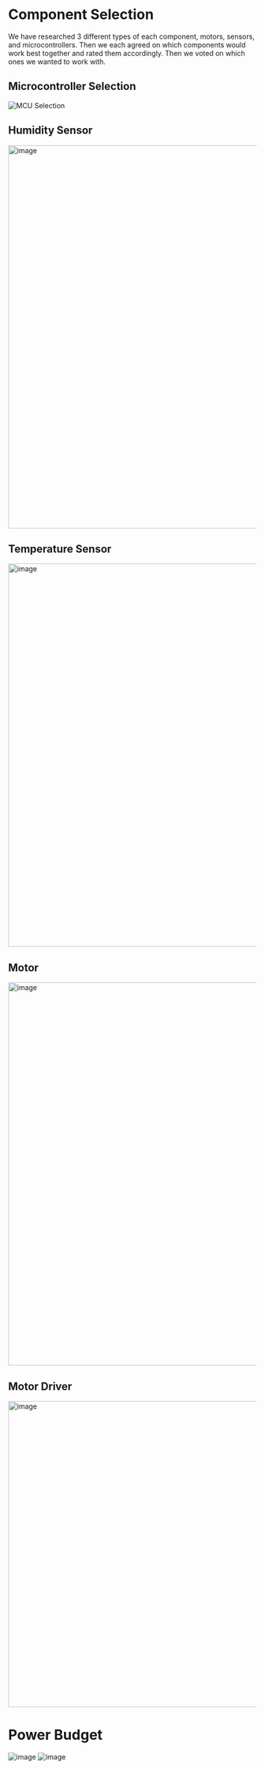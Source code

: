 # Component Selection

We have researched 3 different types of each component, motors, sensors, and microcontrollers. Then we each agreed on which components would work best together and rated them accordingly. Then we voted on which ones we wanted to work with.

## Microcontroller Selection
![MCU Selection](https://github.com/WhoWaWay/WhoWaWay.github.io/assets/157083035/cef5a5ad-0936-432f-854e-9a6a084ca8e5)

## Humidity Sensor
<img width="776" alt="image" src="https://github.com/WhoWaWay/WhoWaWay.github.io/assets/157083035/209d0464-479d-4ec4-8c6e-fd0f5dff3183">

## Temperature Sensor
<img width="776" alt="image" src="https://github.com/WhoWaWay/WhoWaWay.github.io/assets/157083035/dff0042f-a335-4760-adb6-fdd3a409de4b">

## Motor
<img width="776" alt="image" src="https://github.com/WhoWaWay/WhoWaWay.github.io/assets/157083035/3f9c632a-a9ce-4d6f-ae76-0cf470421e4f">

## Motor Driver
<img width="620" alt="image" src="https://github.com/WhoWaWay/WhoWaWay.github.io/assets/157083035/562a3801-0677-43ba-9cd5-7c49326901f7">

# Power Budget
![image](https://github.com/WhoWaWay/WhoWaWay.github.io/assets/156974895/aee55b54-6bc2-4793-89ba-b57b1cdcd225)
![image](https://github.com/WhoWaWay/WhoWaWay.github.io/assets/156974895/77e66156-2c3a-4cb2-896a-5585c66a1e20)




